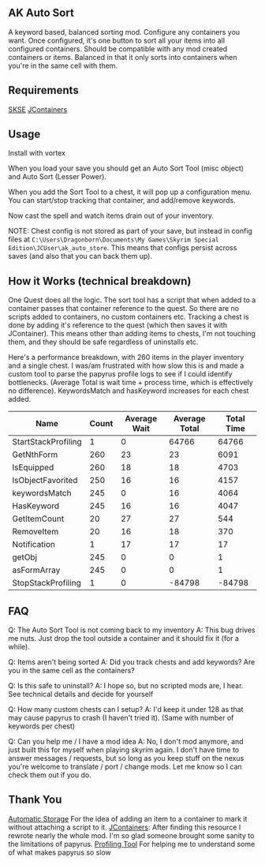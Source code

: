 ## AK Auto Sort

A keyword based, balanced sorting mod. Configure any containers you want. Once configured, it's one button to sort all your items into all configured containers. Should be compatible with any mod created containers or items. Balanced in that it only sorts into containers when you're in the same cell with them.


## Requirements

[SKSE](https://skse.silverlock.org/)
[JContainers](https://www.nexusmods.com/skyrimspecialedition/mods/16495?tab=description)

## Usage

Install with vortex

When you load your save you should get an Auto Sort Tool (misc object) and Auto Sort (Lesser Power).

When you add the Sort Tool to a chest, it will pop up a configuration menu. You can start/stop tracking that container, and add/remove keywords.

Now cast the spell and watch items drain out of your inventory.

NOTE: Chest config is not stored as part of your save, but instead in config files at `C:\Users\Dragonborn\Documents\My Games\Skyrim Special Edition\JCUser\ak_auto_store`. This means that configs persist across saves (and also that you can back them up).

## How it Works (technical breakdown)

One Quest does all the logic. The sort tool has a script that when added to a container passes that container reference to the quest. So there are no scripts added to containers, no custom containers etc. Tracking a chest is done by adding it's reference to the quest (which then saves it with JContainer). This means other than adding items to chests, I'm not touching them, and they should be safe regardless of uninstalls etc.

Here's a performance breakdown, with 260 items in the player inventory and a single chest. I was/am frustrated with how slow this is and made a custom tool to parse the papyrus profile logs to see if I could identify bottlenecks. (Average Total is wait time + process time, which is effectively no difference). KeywordsMatch and hasKeyword increases for each chest added.

| Name                | Count | Average Wait | Average Total | Total Time |
| ------------------- | ----- | ------------ | ------------- | ---------- |
| StartStackProfiling | 1     | 0            | 64766         | 64766      |
| GetNthForm          | 260   | 23           | 23            | 6091       |
| IsEquipped          | 260   | 18           | 18            | 4703       |
| IsObjectFavorited   | 250   | 16           | 16            | 4157       |
| keywordsMatch       | 245   | 0            | 16            | 4064       |
| HasKeyword          | 245   | 16           | 16            | 4047       |
| GetItemCount        | 20    | 27           | 27            | 544        |
| RemoveItem          | 20    | 16           | 18            | 370        |
| Notification        | 1     | 17           | 17            | 17         |
| getObj              | 245   | 0            | 0             | 1          |
| asFormArray         | 245   | 0            | 0             | 1          |
| StopStackProfiling  | 1     | 0            | -84798        | -84798     |

## FAQ

Q: The Auto Sort Tool is not coming back to my inventory
A: This bug drives me nuts. Just drop the tool outside a container and it should fix it (for a while).

Q: Items aren't being sorted
A: Did you track chests and add keywords? Are you in the same cell as the containers?

Q: Is this safe to uninstall?
A: I hope so, but no scripted mods are, I hear. See technical details and decide for yourself

Q: How many custom chests can I setup?
A: I'd keep it under 128 as that may cause papyrus to crash (I haven't tried it). (Same with number of keywords per chest)

Q: Can you help me / I have a mod idea
A: No, I don't mod anymore, and just built this for myself when playing skyrim again. I don't have time to answer messages / requests, but so long as you keep stuff on the nexus you're welcome to translate / port / change mods. Let me know so I can check them out if you do.

## Thank You

[Automatic Storage](https://www.nexusmods.com/skyrimspecialedition/mods/8224) For the idea of adding an item to a container to mark it without attaching a script to it.
[JContainers](https://www.nexusmods.com/skyrimspecialedition/mods/16495?tab=description): After finding this resource I rewrote nearly the whole mod. I'm so glad someone brought some sanity to the limitations of papyrus.
[Profiling Tool](https://papyrusprofilingparser.com/) For helping me to understand some of what makes papyrus so slow